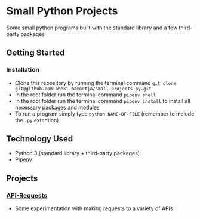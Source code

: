 # Small Python Projects
Some small python programs built with the standard library and a few third-party packages

## Getting Started
### Installation
- Clone this repository by running the terminal command `git clone git@github.com:bheki-maenetja/small-projects-py.git`
- In the root folder run the terminal command `pipenv shell`
- In the root folder run the terminal command `pipenv install` to install all necessary packages and modules
- To run a program simply type `python NAME-OF-FILE` (remember to include the `.py` extention)

## Technology Used
- Python 3 (standard library + third-party packages)
- Pipenv

## Projects
### [API-Requests](https://github.com/bheki-maenetja/small-projects-py/tree/master/API-Requests)
 * Some experimentation with making requests to a variety of APIs

